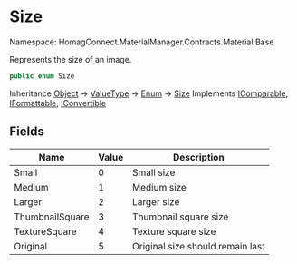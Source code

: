 ﻿# Size

Namespace: HomagConnect.MaterialManager.Contracts.Material.Base

Represents the size of an image.

```csharp
public enum Size
```

Inheritance [Object](https://docs.microsoft.com/en-us/dotnet/api/system.object) → [ValueType](https://docs.microsoft.com/en-us/dotnet/api/system.valuetype) → [Enum](https://docs.microsoft.com/en-us/dotnet/api/system.enum) → [Size](./homagconnect.materialmanager.contracts.material.base.size.md)
Implements [IComparable](https://docs.microsoft.com/en-us/dotnet/api/system.icomparable), [IFormattable](https://docs.microsoft.com/en-us/dotnet/api/system.iformattable), [IConvertible](https://docs.microsoft.com/en-us/dotnet/api/system.iconvertible)

## Fields

| Name | Value | Description |
| ---- | ----- | ----------- |
| Small | 0 | Small size |
| Medium | 1 | Medium size |
| Larger | 2 | Larger size |
| ThumbnailSquare | 3 | Thumbnail square size |
| TextureSquare | 4 | Texture square size |
| Original | 5 | Original size should remain last |